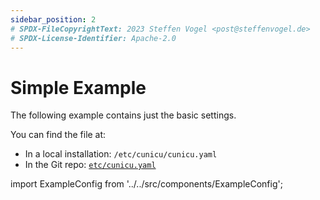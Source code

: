 ```yaml
---
sidebar_position: 2
# SPDX-FileCopyrightText: 2023 Steffen Vogel <post@steffenvogel.de>
# SPDX-License-Identifier: Apache-2.0
---
```


# Simple Example

The following example contains just the basic settings.

You can find the file at:
- In a local installation: `/etc/cunicu/cunicu.yaml`
- In the Git repo: [`etc/cunicu.yaml`](https://github.com/stv0g/cunicu/blob/master/etc/cunicu.yaml)

import ExampleConfig from '../../src/components/ExampleConfig';

<ExampleConfig />